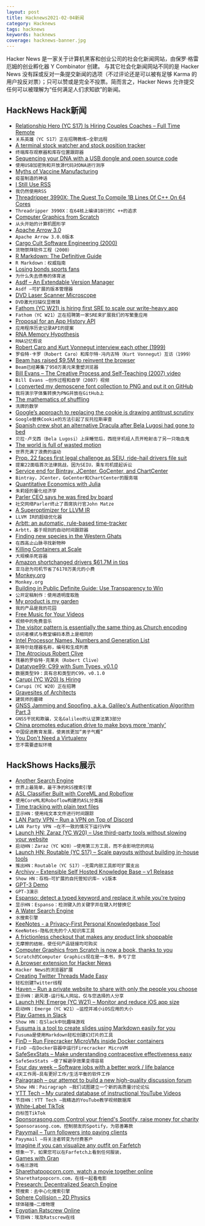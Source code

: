 ```yaml
---
layout: post
title: Hacknews2021-02-04新闻
category: Hacknews
tags: hacknews
keywords: hacknews
coverage: hacknews-banner.jpg
---
```


Hacker News 是一家关于计算机黑客和创业公司的社会化新闻网站，由保罗·格雷厄姆的创业孵化器 Y Combinator 创建。
与其它社会化新闻网站不同的是 Hacker News 没有踩或反对一条提交新闻的选项（不过评论还是可以被有足够 Karma 的用户投反对票）；只可以赞或是完全不投票。简而言之，Hacker News 允许提交任何可以被理解为“任何满足人们求知欲”的新闻。

## HackNews Hack新闻


- [Relationship Hero (YC S17) Is Hiring Couples Coaches – Full Time Remote](https://relationshiphero.com/careers?role=coach)
- `关系英雄（YC S17）正在招聘教练–全职远程`
- [A terminal stock watcher and stock position tracker](https://github.com/achannarasappa/ticker)
- `终端库存观察器和库存位置跟踪器`
- [Sequencing your DNA with a USB dongle and open source code](https://stackoverflow.blog/2021/02/03/sequencing-your-dna-with-a-usb-dongle-and-open-source-code/)
- `使用USB加密狗和开放源代码对DNA进行测序`
- [Myths of Vaccine Manufacturing](https://blogs.sciencemag.org/pipeline/archives/2021/02/02/myths-of-vaccine-manufacturing)
- `疫苗制造的神话`
- [I Still Use RSS](https://atthis.link/blog/2021/rss.html)
- `我仍然使用RSS`
- [Threadripper 3990X: The Quest To Compile 1B Lines Of C++ On 64 Cores](https://blogs.embarcadero.com/threadripper-3990x-the-quest-to-compile-1-billion-lines-of-c-on-64-cores/)
- `Threadripper 3990X：在64核上编译1B行的C ++的追求`
- [Computer Graphics from Scratch](https://gabrielgambetta.com/computer-graphics-from-scratch/)
- `从头开始的计算机图形学`
- [Apache Arrow 3.0](https://arrow.apache.org/blog/2021/01/25/3.0.0-release/)
- `Apache Arrow 3.0.0版本`
- [Cargo Cult Software Engineering (2000)](https://stevemcconnell.com/articles/cargo-cult-software-engineering/)
- `货物崇拜软件工程（2000）`
- [R Markdown: The Definitive Guide](https://bookdown.org/yihui/rmarkdown/)
- `R Markdown：权威指南`
- [Losing bonds sports fans](https://www.sapiens.org/culture/football-fans/)
- `为什么失去债券的体育迷`
- [Asdf – An Extendable Version Manager](https://asdf-vm.com/)
- `Asdf –可扩展的版本管理器`
- [DVD Laser Scanner Microscope](https://www.gaudi.ch/GaudiLabs/?page_id=652)
- `DVD激光扫描仪显微镜`
- [Fathom (YC W21) is hiring first SRE to scale our write-heavy app](https://www.workatastartup.com/jobs/41480)
- `Fathom（YC W21）正在招聘第一家SRE来扩展我们的写繁重应用`
- [Proposal for an App History API](https://github.com/WICG/proposals/issues/20)
- `应用程序历史记录API的提案`
- [RNA Memory Hypothesis](https://scottlocklin.wordpress.com/2021/02/03/rna-memory-hypothesis/)
- `RNA记忆假说`
- [Robert Caro and Kurt Vonnegut interview each other (1999)](https://www.robertcaro.com/interview-with-kurt-vonnegut/)
- `罗伯特·卡罗（Robert Caro）和库尔特·冯内古特（Kurt Vonnegut）互访（1999）`
- [Beam has raised $9.5M to reinvent the browser](https://sifted.eu/articles/beam/)
- `Beam已经筹集了950万美元来重塑浏览器`
- [Bill Evans – The Creative Process and Self-Teaching (2007) video](https://www.youtube.com/watch?v=YEHWaGuurUk)
- `Bill Evans –创作过程和自学（2007）视频`
- [I converted my demoscene font collection to PNG and put it on GitHub](https://github.com/ianhan/BitmapFonts)
- `我将演示字体集转换为PNG并放在GitHub上`
- [The mathematics of shuffling](https://plus.maths.org/content/mathematics-shuffling)
- `洗牌的数学`
- [Google’s approach to replacing the cookie is drawing antitrust scrutiny](https://digiday.com/media/why-googles-approach-to-replacing-the-cookie-is-drawing-antitrust-scrutiny)
- `Google替换Cookie的方法引起了反托拉斯审查`
- [Spanish crew shot an alternative Dracula after Bela Lugosi had gone to bed](https://www.theguardian.com/film/2021/feb/03/they-came-at-night-how-a-spanish-crew-shot-an-alternative-dracula-after-bela-lugosi-had-gone-to-bed)
- `贝拉·卢戈西（Bela Lugosi）上床睡觉后，西班牙机组人员开枪射击了另一只吸血鬼`
- [The world is full of wasted motion](https://www.neelnanda.io/blog/mini-blog-post-22-the-8020-rule)
- `世界充满了浪费的运动`
- [Prop. 22 faces first legal challenge as SEIU, ride-hail drivers file suit](https://www.latimes.com/business/technology/story/2021-01-12/prop-22-faces-first-legal-challenge-from-ride-share-drivers-seiu)
- `提案22面临首次法律挑战，因为SEIU，乘车司机提起诉讼`
- [Service end for Bintray, JCenter, GoCenter, and ChartCenter](https://jfrog.com/blog/into-the-sunset-bintray-jcenter-gocenter-and-chartcenter/)
- `Bintray，JCenter，GoCenter和ChartCenter的服务端`
- [Quantitative Economics with Julia](https://julia.quantecon.org/index_toc.html)
- `朱莉娅的量化经济学`
- [Parler CEO says he was fired by board](https://www.reuters.com/article/ctech-us-parler-ceo-idCAKBN2A33B0-OCATC)
- `社交网络Parler终止了首席执行官John Matze`
- [A Superoptimizer for LLVM IR](https://github.com/google/souper)
- `LLVM IR的超级优化器`
- [Arbtt: an automatic, rule-based time-tracker](http://arbtt.nomeata.de/#what)
- `Arbtt，基于规则的自动时间跟踪器`
- [Finding new species in the Western Ghats](https://fiftytwo.in/story/succession/)
- `在西高止山脉寻找新物种`
- [Killing Containers at Scale](https://blog.repl.it/killing-containers-at-scale)
- `大规模杀死容器`
- [Amazon shortchanged drivers $61.7M in tips](https://www.washingtonpost.com/technology/2021/02/02/amazon-ftc-tip-settlement/)
- `亚马逊为司机节省了6170万美元的小费`
- [Monkey.org](https://monkey.org/)
- `Monkey.org`
- [Building in Public Definite Guide: Use Transparency to Win](https://kevoncheung.com/building-in-public)
- `公开定稿制作：使用透明度取胜`
- [My product is my garden](https://herman.bearblog.dev/my-product-is-my-garden/)
- `我的产品是我的花园`
- [Free Music for Your Videos](https://www.audiak.com/)
- `视频中的免费音乐`
- [The visitor pattern is essentially the same thing as Church encoding](https://www.haskellforall.com/2021/01/the-visitor-pattern-is-essentially-same.html)
- `访问者模式与教堂编码本质上是相同的`
- [Intel Processor Names, Numbers and Generation List](https://www.intel.com/content/www/us/en/processors/processor-numbers.html)
- `英特尔处理器名称，编号和生成列表`
- [The Atrocious Robert Clive](https://www.guernicamag.com/another-atrocious-man-named-clive/)
- `残暴的罗伯特·克莱夫（Robert Clive）`
- [Datatype99: C99 with Sum Types, v0.1.0](https://github.com/Hirrolot/datatype99)
- `数据类型99：具有总和类型的C99，v0.1.0`
- [Carupi (YC W20) Is Hiring](https://www.workatastartup.com/jobs/41980)
- `Carupi（YC W20）正在招聘`
- [Gravesites of Architects](https://thereader.mitpress.mit.edu/a-guide-to-the-gravesites-of-architects/)
- `建筑师的墓碑`
- [GNSS Jamming and Spoofing, a.k.a. Galileo's Authentication Algorithm Part 3](https://berthub.eu/articles/posts/galileos-authentication-algorithm-part-3/)
- `GNSS干扰和欺骗，又名Galileo的认证算法第3部分`
- [China promotes education drive to make boys more 'manly'](https://www.bbc.com/news/world-asia-china-55926248)
- `中国促进教育发展，使男孩更加“男子气概”`
- [You Don't Need a Virtualenv](https://frostming.com/2021/01-22/introducing-pdm/)
- `您不需要虚拟环境`


## HackShows Hacks展示

- [ Another Search Engine](https://datorss.com)
- `世界上最简单，最干净的RSS搜索引擎`
- [ ASL Classifier Built with CoreML and Roboflow](https://github.com/narner/ASL-Classifier-Demo)
- `使用CoreML和Roboflow构建的ASL分类器`
- [ Time tracking with plain text files](https://github.com/jotaen/klog)
- `显示HN：使用纯文本文件进行时间跟踪`
- [ LAN Party VPN – Run a VPN on Top of Discord](https://github.com/gyf304/lpvpn)
- `LAN Party VPN –在不一致的情况下运行VPN`
- [Launch HN: Zaraz (YC W20) – Use third-party tools without slowing your website](item?id=26002657)
- `启动HN：Zaraz（YC W20）–使用第三方工具，而不会影响您的网站`
- [Launch HN: Routable (YC S17) – Scale payouts without building in-house tools](item?id=26004340)
- `推出HN：Routable（YC S17）–无需内部工具即可扩展支出`
- [ Archivy – Extensible Self Hosted Knowledge Base – v1 Release](https://archivy.github.io)
- `Show HN：存档–可扩展的自托管知识库– v1版本`
- [ GPT-3 Demo](https://gpt3demo.com/)
- `GPT-3演示`
- [ Espanso: detect a typed keyword and replace it while you're typing](https://espanso.org/)
- `显示HN：Espanso：检测键入的关键字并在键入时替换它`
- [ A Water Search Engine](https://findtap.com/)
- `水搜索引擎`
- [ KeeNotes - a Privacy-First Personal Knowledgebase Tool](https://github.com/keevol/keenotes-desktop)
- `KeeNotes-隐私优先的个人知识库工具`
- [ A frictionless checkout that makes any product link shoppable](https://heartface.co)
- `无摩擦的结帐，使任何产品链接均可购买`
- [ Computer Graphics from Scratch is now a book, thanks to you](https://nostarch.com/computer-graphics-scratch)
- `Scratch的Computer Graphics现在是一本书，多亏了您`
- [ A browser extension for Hacker News](https://github.com/djyde/hackernews-refinder)
- `Hacker News的浏览器扩展`
- [ Creating Twitter Threads Made Easy](https://threadmaker.co)
- `轻松创建Twitter线程`
- [ Haven – Run a private website to share with only the people you choose](https://havenweb.org/)
- `显示HN：避风港-运行私人网站，仅与您选择的人分享`
- [Launch HN: Emerge (YC W21) – Monitor and reduce iOS app size](item?id=26014180)
- `启动HN：Emerge（YC W21）–监控并减小iOS应用的大小`
- [ Play Games in Slack](https://bored.social/)
- `Show HN：在Slack中玩趣味游戏`
- [ Fusuma is a tool to create slides using Markdown easily for you](https://github.com/hiroppy/fusuma)
- `Fusuma是使用Markdown轻松创建幻灯片的工具`
- [ FinD – Run Firecracker MicroVMs inside Docker containers](https://github.com/anyfiddle/find)
- `FinD –在Docker容器中运行Firecracker MicroVM`
- [ SafeSexStats – Make understanding contraceptive effectiveness easy](https://safesexstats.com/)
- `SafeSexStats –使了解避孕效果变得容易`
- [ Four day week – Software jobs with a better work / life balance](https://www.fourdayweek.io/)
- `4天工作周–具有更好工作/生活平衡的软件工作`
- [ Pairagraph – our attempt to build a new high-quality discussion forum](http://pairagraph.com)
- `Show HN：Pairagraph –我们试图建立一个新的高质量讨论论坛`
- [ YTT Tech – My curated database of instructional YouTube Videos](https://ytt-tech.com)
- `节目HN：YTT Tech –我精选的YouTube教学视频数据库`
- [ White-Label TikTok](https://alvin5.com)
- `白标签TikTok`
- [ Sponsorasong.com,Control your friend's Spotify, raise money for charity](https://sponsorasong.com)
- `Sponsorasong.com，控制朋友的Spotify，为慈善筹款`
- [ Payymail – Turn followers into paying clients](https://payymail.com)
- `Payymail –将关注者转变为付费客户`
- [ Imagine if you can visualize any outfit on Farfetch](https://webdemo.tryoncloth.com)
- `想象一下，如果您可以在Farfetch上看到任何服装，`
- [ Games with Gran](https://www.gameswithgran.com/)
- `与格兰游戏`
- [ Sharethatpopcorn.com, watch a movie together online](https://www.sharethatpopcorn.com/)
- `Sharethatpopcorn.com，在线一起看电影`
- [ Presearch: Decentralized Search Engine](https://presearch.org)
- `预搜索：去中心化搜索引擎`
- [ Sphere Collision – 2D Physics](https://github.com/victorqribeiro/sphereCollision)
- `球体碰撞–二维物理`
- [ Egyptian Ratscrew Online](https://playcards.club)
- `节目HN：埃及Ratscrew在线`

